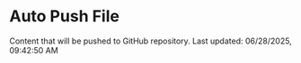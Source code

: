 # Auto Push File

Content that will be pushed to GitHub repository.
Last updated: 06/28/2025, 09:42:50 AM